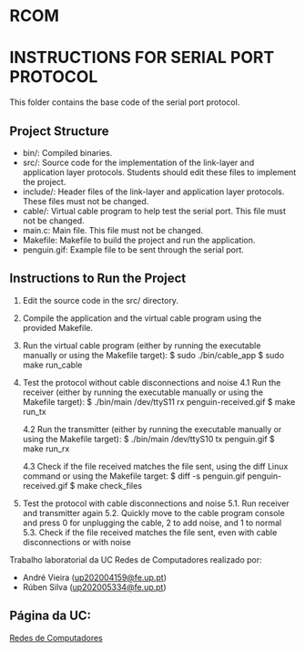 # RCOM

INSTRUCTIONS FOR SERIAL PORT PROTOCOL
=====================================

This folder contains the base code of the serial port protocol.

Project Structure
-----------------

- bin/: Compiled binaries.
- src/: Source code for the implementation of the link-layer and application layer protocols. Students should edit these files to implement the project.
- include/: Header files of the link-layer and application layer protocols. These files must not be changed.
- cable/: Virtual cable program to help test the serial port. This file must not be changed.
- main.c: Main file. This file must not be changed.
- Makefile: Makefile to build the project and run the application.
- penguin.gif: Example file to be sent through the serial port.

Instructions to Run the Project
-------------------------------

1. Edit the source code in the src/ directory.
2. Compile the application and the virtual cable program using the provided Makefile.
3. Run the virtual cable program (either by running the executable manually or using the Makefile target):
	$ sudo ./bin/cable_app
	$ sudo make run_cable

4. Test the protocol without cable disconnections and noise
	4.1 Run the receiver (either by running the executable manually or using the Makefile target):
		$ ./bin/main /dev/ttyS11 rx penguin-received.gif
		$ make run_tx

	4.2 Run the transmitter (either by running the executable manually or using the Makefile target):
		$ ./bin/main /dev/ttyS10 tx penguin.gif
		$ make run_rx

	4.3 Check if the file received matches the file sent, using the diff Linux command or using the Makefile target:
		$ diff -s penguin.gif penguin-received.gif
		$ make check_files

5. Test the protocol with cable disconnections and noise
	5.1. Run receiver and transmitter again
	5.2. Quickly move to the cable program console and press 0 for unplugging the cable, 2 to add noise, and 1 to normal
	5.3. Check if the file received matches the file sent, even with cable disconnections or with noise


Trabalho laboratorial da UC Redes de Computadores realizado por:

- André Vieira (up202004159@fe.up.pt) 
- Rúben Silva  (up202005334@fe.up.pt)

## Página da UC:
[Redes de Computadores](https://sigarra.up.pt/feup/pt/UCURR_GERAL.FICHA_UC_VIEW?pv_ocorrencia_id=520330)

